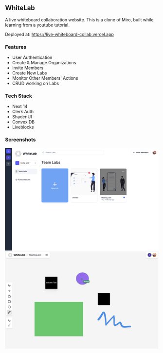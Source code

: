 ## WhiteLab

A live whiteboard collaboration website. 
This is a clone of Miro, built while learning from a youtube tutorial.

Deployed at: https://live-whiteboard-collab.vercel.app

### Features

- User Authentication
- Create & Manage Organizations
- Invite Members
- Create New Labs
- Monitor Other Members' Actions
- CRUD working on Labs

### Tech Stack

- Next 14
- Clerk Auth
- ShadcnUI
- Convex DB
- Liveblocks

### Screenshots

![Home Page](home.png)
![Lab Page](lab.png)